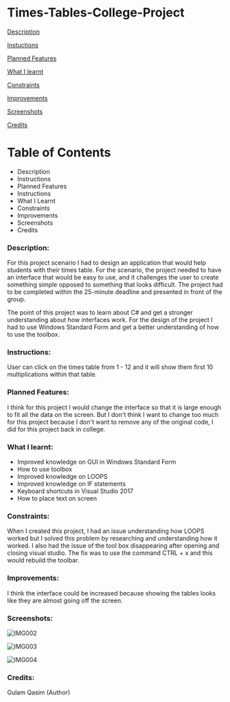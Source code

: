 # Times-Tables-College-Project

[Description](#Description)  
<a name="Description"/>

[Instuctions](#Instructions)  
<a name="Instructions"/>

[Planned Features](#Planned_Features)  
<a name="Planned_Features"/>

[What I learnt](#What_I_Learnt)  
<a name="What_I_Learnt"/>

[Constraints](#Constraints)  
<a name="Constraints"/>

[Improvements](#Improvements)  
<a name="Improvements"/>

[Screenshots](#Screenshots)
<a name="Screenshots"/>

[Credits](#Credits)  
<a name="Credits"/>


# Table of Contents
- Description
- Instructions
- Planned Features
- Instructions
- What I Learnt
- Constraints
- Improvements
- Screenshots
- Credits



### Description:
For this project scenario I had to design an application that would help students with their times table. For the scenario, the project needed to have an interface that would be easy to use, and it challenges the user to create something simple opposed to something that looks difficult. The project had to be completed within the 25-minute deadline and presented in front of the group.

The point of this project was to learn about C# and get a stronger understanding about how interfaces work. For the design of the project I had to use Windows Standard Form and get a better understanding of how to use the toolbox.

### Instructions:

User can click on the times table from 1 - 12 and it will show them first 10 multiplications within that table.

### Planned Features:

I think for this project I would change the interface so that it is large enough to fit all the data on the screen. But I don't think I want to change too much for this project because I don't want to remove any of the original code, I did for this project back in college.

### What I learnt: 
- Improved knowledge on GUI in Windows Standard Form
- How to use toolbox
- Improved knowledge on LOOPS
- Improved knowledge on IF statements
- Keyboard shortcuts in Visual Studio 2017
- How to place text on screen

### Constraints:

When I created this project, I had an issue understanding how LOOPS worked but I solved this problem by researching and understanding how it worked. I also had the issue of the tool box disappearing after opening and closing visual studio. The fix was to use the command CTRL + x and this would rebuild the toolbar.


### Improvements:
I think the interface could be increased because showing the tables looks like they are almost going off the screen.

### Screenshots:

![IMG002](https://user-images.githubusercontent.com/45819118/71081876-f7ce1080-2187-11ea-9296-ff3faacd6889.PNG)

![IMG003](https://user-images.githubusercontent.com/45819118/71081878-f866a700-2187-11ea-9ae9-7ad23bd5c036.PNG)

![IMG004](https://user-images.githubusercontent.com/45819118/71081879-f866a700-2187-11ea-97a2-6c5d2dd15755.PNG)

### Credits:
Gulam Qasim (Author)

